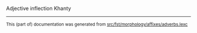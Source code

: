 Adjective inflection
Khanty

* * *

<small>This (part of) documentation was generated from [src/fst/morphology/affixes/adverbs.lexc](https://github.com/giellalt/lang-kca/blob/main/src/fst/morphology/affixes/adverbs.lexc)</small>
